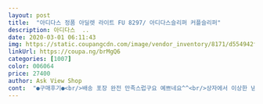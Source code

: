 ```yaml
---
layout: post 
title:  "아디다스 정품 아딜렛 라이트 FU 8297/ 아디다스슬리퍼 커플슬리퍼" 
description: 아디다스  ..
date: 2020-03-01 06:11:43 
img: https://static.coupangcdn.com/image/vendor_inventory/8171/d554942f3664b04cd5d1639abe1d27b723855eaf4aa02ddb627cef93a696.jpg 
linkUrl: https://coupa.ng/brMgQ6 
categories: [1007] 
color: 006064 
price: 27400 
author: Ask View Shop 
cont:  "●구매후기●<br/>배송 포장 완전 만족스럽구요 예쁘네요^^<br/>상자에서 이상한 냄새가 나네요<br/>" 
---
```

